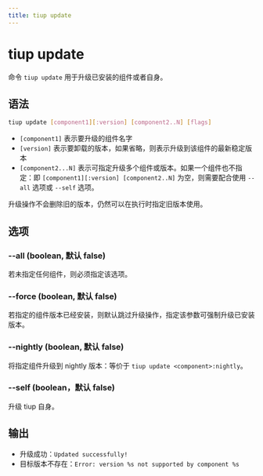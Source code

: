 ```yaml
---
title: tiup update
---
```


# tiup update

命令 `tiup update` 用于升级已安装的组件或者自身。

## 语法

```sh
tiup update [component1][:version] [component2..N] [flags]
```

- `[component1]` 表示要升级的组件名字
- `[version]` 表示要卸载的版本，如果省略，则表示升级到该组件的最新稳定版本
- `[component2...N]` 表示可指定升级多个组件或版本。如果一个组件也不指定：即 `[component1][:version] [component2..N]` 为空，则需要配合使用 `--all` 选项或 `--self` 选项。

升级操作不会删除旧的版本，仍然可以在执行时指定旧版本使用。

## 选项

### --all (boolean, 默认 false)

若未指定任何组件，则必须指定该选项。

### --force (boolean, 默认 false)

若指定的组件版本已经安装，则默认跳过升级操作，指定该参数可强制升级已安装版本。

### --nightly (boolean, 默认 false)

将指定组件升级到 nightly 版本：等价于 `tiup update <component>:nightly`。

### --self (boolean，默认 false)

升级 tiup 自身。

## 输出

- 升级成功：`Updated successfully!`
- 目标版本不存在：`Error: version %s not supported by component %s`